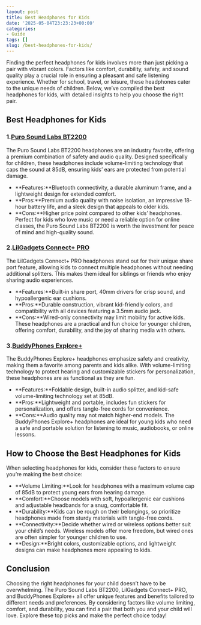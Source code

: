 ```yaml
---
layout: post
title: Best Headphones for Kids
date: '2025-05-04T23:23:23+00:00'
categories:
- Guide
tags: []
slug: /best-headphones-for-kids/
---
```


Finding the perfect headphones for kids involves more than just picking a pair with vibrant colors. Factors like comfort, durability, safety, and sound quality play a crucial role in ensuring a pleasant and safe listening experience. Whether for school, travel, or leisure, these headphones cater to the unique needs of children. Below, we’ve compiled the best headphones for kids, with detailed insights to help you choose the right pair.
## Best Headphones for Kids
### 1.[Puro Sound Labs BT2200](https://www.amazon.com/dp/B0728KZ61S?tag=p-policy-20)
The Puro Sound Labs BT2200 headphones are an industry favorite, offering a premium combination of safety and audio quality. Designed specifically for children, these headphones include volume-limiting technology that caps the sound at 85dB, ensuring kids’ ears are protected from potential damage.
- **Features:**Bluetooth connectivity, a durable aluminum frame, and a lightweight design for extended comfort.
- **Pros:**Premium audio quality with noise isolation, an impressive 18-hour battery life, and a sleek design that appeals to older kids.
- **Cons:**Higher price point compared to other kids’ headphones.
Perfect for kids who love music or need a reliable option for online classes, the Puro Sound Labs BT2200 is worth the investment for peace of mind and high-quality sound.
### 2.[LilGadgets Connect+ PRO](https://www.amazon.com/dp/B01N6S4A2U?tag=p-policy-20)
The LilGadgets Connect+ PRO headphones stand out for their unique share port feature, allowing kids to connect multiple headphones without needing additional splitters. This makes them ideal for siblings or friends who enjoy sharing audio experiences.
- **Features:**Built-in share port, 40mm drivers for crisp sound, and hypoallergenic ear cushions.
- **Pros:**Durable construction, vibrant kid-friendly colors, and compatibility with all devices featuring a 3.5mm audio jack.
- **Cons:**Wired-only connectivity may limit mobility for active kids.
These headphones are a practical and fun choice for younger children, offering comfort, durability, and the joy of sharing media with others.
### 3.[BuddyPhones Explore+](https://www.amazon.com/dp/B089QJNWVP?tag=p-policy-20)
The BuddyPhones Explore+ headphones emphasize safety and creativity, making them a favorite among parents and kids alike. With volume-limiting technology to protect hearing and customizable stickers for personalization, these headphones are as functional as they are fun.
- **Features:**Foldable design, built-in audio splitter, and kid-safe volume-limiting technology set at 85dB.
- **Pros:**Lightweight and portable, includes fun stickers for personalization, and offers tangle-free cords for convenience.
- **Cons:**Audio quality may not match higher-end models.
The BuddyPhones Explore+ headphones are ideal for young kids who need a safe and portable solution for listening to music, audiobooks, or online lessons.
## How to Choose the Best Headphones for Kids
When selecting headphones for kids, consider these factors to ensure you’re making the best choice:
- **Volume Limiting:**Look for headphones with a maximum volume cap of 85dB to protect young ears from hearing damage.
- **Comfort:**Choose models with soft, hypoallergenic ear cushions and adjustable headbands for a snug, comfortable fit.
- **Durability:**Kids can be rough on their belongings, so prioritize headphones made from sturdy materials with tangle-free cords.
- **Connectivity:**Decide whether wired or wireless options better suit your child’s needs. Wireless models offer more freedom, but wired ones are often simpler for younger children to use.
- **Design:**Bright colors, customizable options, and lightweight designs can make headphones more appealing to kids.
## Conclusion
Choosing the right headphones for your child doesn’t have to be overwhelming. The Puro Sound Labs BT2200, LilGadgets Connect+ PRO, and BuddyPhones Explore+ all offer unique features and benefits tailored to different needs and preferences. By considering factors like volume limiting, comfort, and durability, you can find a pair that both you and your child will love. Explore these top picks and make the perfect choice today!
